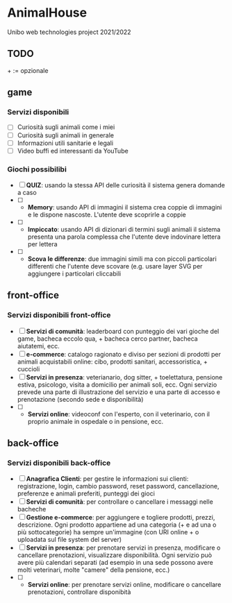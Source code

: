 # AnimalHouse

Unibo web technologies project 2021/2022

## TODO

\+ := opzionale

## game

### Servizi disponibili

- [ ] Curiosità sugli animali come i miei
- [ ] Curiosità sugli animali in generale
- [ ] Informazioni utili sanitarie e legali
- [ ] Video buffi ed interessanti da YouTube

### Giochi possibilibi

- [ ] **QUIZ**: usando la stessa API delle curiosità il sistema genera domande a caso
- [ ] + **Memory**: usando API di immagini il sistema crea coppie di immagini e le dispone nascoste. L'utente deve scoprirle a coppie
- [ ] + **Impiccato**: usando API di dizionari di termini sugli animali il sistema presenta una parola complessa che l'utente deve indovinare lettera per lettera
- [ ] + **Scova le differenze**: due immagini simili ma con piccoli particolari differenti che l'utente deve scovare (e.g. usare layer SVG per aggiungere i particolari cliccabili

## front-office

### Servizi disponibili front-office

- [ ] **Servizi di comunità**: leaderboard con punteggio dei vari gioche del game, bacheca eccolo qua, + bacheca cerco partner, bacheca aiutatemi, ecc.
- [ ] **e-commerce**: catalogo ragionato e diviso per sezioni di prodotti per animali acquistabili online: cibo, prodotti sanitari, accessoristica, + cuccioli
- [ ] **Servizi in presenza**: veterianario, dog sitter, + toelettatura, pensione estiva, psicologo, visita a domicilio per animali soli, ecc. Ogni servizio prevede una parte di illustrazione del servizio e una parte di accesso e prenotazione (secondo sede e disponibilità)
- [ ] + **Servizi online**: videoconf con l'esperto, con il veterinario, con il proprio animale in ospedale o in pensione, ecc.

## back-office

### Servizi disponibili back-office

- [ ] **Anagrafica Clienti**: per gestire le informazioni sui clienti: registrazione, login, cambio password, reset password, cancellazione, preferenze e animali preferiti, punteggi dei gioci
- [ ] **Servizi di comunità**: per controllare o cancellare i messaggi nelle bacheche
- [ ] **Gestione e-commerce**: per aggiungere e togliere prodotti, prezzi, descrizione. Ogni prodotto appartiene ad una categoria (+ e ad una o più sottocategorie) ha sempre un'immagine (con URI online + o uploadata sul file system del server)
- [ ] **Servizi in presenza**: per prenotare servizi in presenza, modificare o cancellare prenotazioni, visualizzare disponibilità. Ogni servizio può avere più calendari separati (ad esempio in una sede possono avere molti veterinari, molte "camere" della pensione, ecc.)
- [ ] + **Servizi online**: per prenotare servizi online, modificare o cancellare prenotazioni, controllare disponibità
